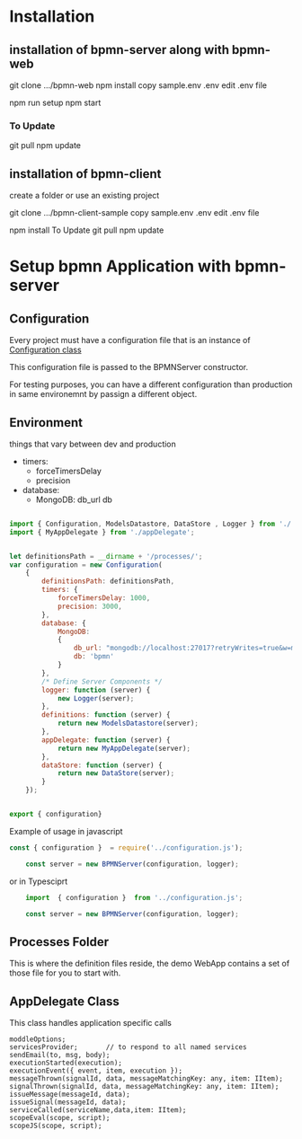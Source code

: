 # Installation
## installation of bpmn-server along with bpmn-web
git clone .../bpmn-web 
npm install
copy sample.env .env
edit .env file

npm run setup
npm start
### To Update
git pull
npm update

## installation of bpmn-client
create a folder or use an existing project

git clone .../bpmn-client-sample 
copy sample.env .env
edit .env file

npm install
To Update
git pull
npm update
# Setup bpmn Application with bpmn-server


## Configuration

Every project must have a configuration file that is an instance of [Configuration class](api/classes/configuration.md)

This configuration file is passed to the BPMNServer constructor.

For testing purposes, you can have a different configuration than production in same environemnt by passign a different object.

## Environment
things that vary between dev and production

-  timers: 
   -    forceTimersDelay
   -    precision
- database:
   - MongoDB:
            db_url
            db

```javascript 

import { Configuration, ModelsDatastore, DataStore , Logger } from './';
import { MyAppDelegate } from './appDelegate';


let definitionsPath = __dirname + '/processes/';
var configuration = new Configuration(
	{
		definitionsPath: definitionsPath,
		timers: {
			forceTimersDelay: 1000,
			precision: 3000,
		},
		database: {
			MongoDB:
			{
				db_url: "mongodb://localhost:27017?retryWrites=true&w=majority",
				db: 'bpmn'
			}
		},
		/* Define Server Components */
		logger: function (server) {
			new Logger(server);
		},							
		definitions: function (server) {
			return new ModelsDatastore(server);
		},			
		appDelegate: function (server) {
			return new MyAppDelegate(server);
		},		
		dataStore: function (server) {
			return new DataStore(server);
		}		
	});


export { configuration}

```
Example of usage in javascript 
```javascript 
const { configuration }  = require('../configuration.js');

    const server = new BPMNServer(configuration, logger);
```
or in Typesciprt
```javascript 
	import  { configuration }  from '../configuration.js';

    const server = new BPMNServer(configuration, logger);
```

## Processes Folder

This is where the definition files reside, the demo WebApp contains a set of those file for you to start with.

## AppDelegate Class

This class handles application specific calls

    moddleOptions;
    servicesProvider;       // to respond to all named services
    sendEmail(to, msg, body);
    executionStarted(execution);
    executionEvent({ event, item, execution });
    messageThrown(signalId, data, messageMatchingKey: any, item: IItem);
    signalThrown(signalId, data, messageMatchingKey: any, item: IItem);
    issueMessage(messageId, data);
    issueSignal(messageId, data);
    serviceCalled(serviceName,data,item: IItem);
    scopeEval(scope, script);
    scopeJS(scope, script);




